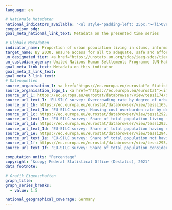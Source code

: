 ```yaml
---
language: en    

# Nationale Metadaten    
national_indicators_available: "<ul style='padding-left: 25px;'><li>Overcrowding rate</li> <li> Rate of overburdening by housing costs</li> <li> Population living in a dwelling with a leaky roof, moisture in the walls, floors, foundation, or rot in the window frames or floor</li> <li> Population that has neither a bath, nor a shower in their home</li> <li> Population that does not have a toilet for the sole use of their household</li> <li> Population that considers their accommodation too dark</li></ul>"    
comparison_sdg:     
goal_meta_national_link_text: Metadata on the presented time series    

# Globale Metadaten    
indicator_name: Proportion of urban population living in slums, informal settlements or inadequate housing    
target_name: By 2030, ensure access for all to adequate, safe and affordable housing and basic services and upgrade slums    
un_designated_tier: <a href="https://unstats.un.org/sdgs/iaeg-sdgs/tier-classification/" title="Click here for more information on the UN tier classification."  target="_blank">Tier I</a>    
un_custodian_agency: United Nations Human Settlements Programme (UN-Habitat)    
goal_meta_link_text: Metadata on this indicator    
goal_meta_2_link_text:     
goal_meta_3_link_text:         
# Datenquellen
source_organisation_1: <a href="https://ec.europa.eu/eurostat"> Statistical office of the European Union (Eurostat) </a>
source_organisation_logo_1: <a href="https://ec.europa.eu/eurostat"><img src="https://g205sdgs.github.io/sdg-indicators/public/OrgImgEn/eurostat.png" alt="Logo eurostat" style="height:60px; width:148px"/></a>
source_url_1: https://ec.europa.eu/eurostat/databrowser/view/tessi174/default/table
source_url_text_1: 'EU-SILC survey: Overcrowding rate by degree of urbanisation - Eurostat table [TESSI174]'
source_url_1b: https://ec.europa.eu/eurostat/databrowser/view/tessi165/default/table
source_url_text_1b: 'EU-SILC survey: Housing cost overburden rate by degree of urbanisation - Eurostat table [TESSI165]'
source_url_1c: https://ec.europa.eu/eurostat/databrowser/view/tessi292/default/table
source_url_text_1c: 'EU-SILC survey: Share of total population living in a dwelling with a leaking roof, damp walls, floors or foundation, or rot in window frames of floor - Eurostat table [TESSI292]'
source_url_1d: https://ec.europa.eu/eurostat/databrowser/view/tessi293/default/table
source_url_text_1d: 'EU-SILC survey: Share of total population having neither a bath, nor a shower in their dwelling - Eurostat table [TESSI293]'
source_url_1e: https://ec.europa.eu/eurostat/databrowser/view/tessi294/default/table?
source_url_text_1e: 'EU-SILC survey: Share of total population not having indoor flushing toilet for the sole use of their household - Eurostat table [TESSI294]'
source_url_1f: https://ec.europa.eu/eurostat/databrowser/view/tessi295/default/table
source_url_text_1f: 'EU-SILC survey: Share of total population considering their dwelling as too dark - Eurostat table [TESSI295]'
    
computation_units: "Percentage"    
copyright: '&copy; Federal Statistical Office (Destatis), 2021'    
data_footnote:     

# Grafik Eigenschaften    
graph_title: 
graph_series_breaks:
  - value: 1.5    

national_geographical_coverage: Germany    
---
```


<span></span>